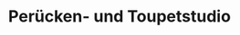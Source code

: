 ---
title: "Perücken- und Toupetstudio"
url: /weimar/peruecken-und-toupetstudio/
shop: Allgemein
---